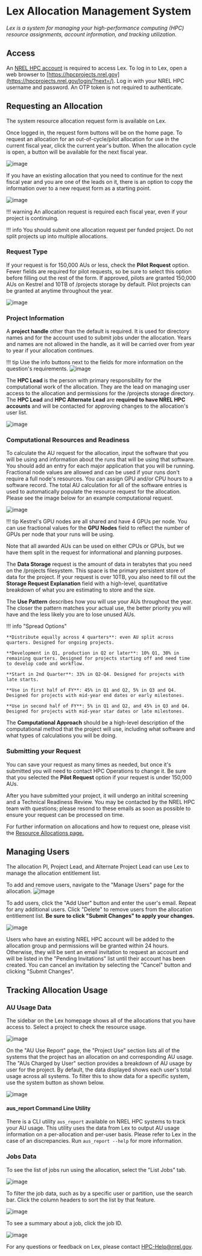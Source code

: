 # Lex Allocation Management System
*Lex is a system for managing your high-performance computing (HPC) resource assignments, account information, and tracking utilization.*


## Access

An [NREL HPC account](https://www.nrel.gov/hpc/user-accounts.html) is required to access Lex. To log in to Lex, open a web browser to [https://hpcprojects.nrel.gov](https://hpcprojects.nrel.gov/login/?next=/). Log in with your NREL HPC username and password. An OTP token is not required to authenticate. 

## Requesting an Allocation

The system resource allocation request form is available on Lex. 

Once logged in, the request form buttons will be on the home page. To request an allocation for an out-of-cycle/pilot allocation for use in the current fiscal year, click the current year's button. When the allocation cycle is open, a button will be available for the next fiscal year. 

![image](../../assets/images/Lex/request_buttons.png)

If you have an existing allocation that you need to continue for the next fiscal year and you are one of the leads on it, there is an option to copy the information over to a new request form as a starting point. 

![image](../../assets/images/Lex/copy_to.png)

!!! warning
    An allocation request is required each fiscal year, even if your project is continuing.  

!!! info 
    You should submit one allocation request per funded project. Do not split projects up into multiple allocations.

### Request Type

If your request is for 150,000 AUs or less, check the **Pilot Request** option. Fewer fields are required for pilot requests, so be sure to select this option before filling out the rest of the form. If approved, pilots are granted 150,000 AUs on Kestrel and 10TB of /projects storage by default. Pilot projects can be granted at anytime throughout the year. 

![image](../../assets/images/Lex/request_type.png)

### Project Information

A **project handle** other than the default is required. It is used for directory names and for the account used to submit jobs under the allocation. Years and names are not allowed in the handle, as it will be carried over from year to year if your allocation continues. 

!!! tip
    Use the info buttons next to the fields for more information on the question's requirements.
    ![image](../../assets/images/Lex/tooltip.png)

The **HPC Lead** is the person with primary responsibility for the computational work of the allocation. They are the lead on managing user access to the allocation and permissions for the /projects storage directory. The **HPC Lead** and **HPC Alternate Lead** are **required to have NREL HPC accounts** and will be contacted for approving changes to the allocation's user list.

![image](../../assets/images/Lex/contacts.png)

### Computational Resources and Readiness

To calculate the AU request for the allocation, input the software that you will be using and information about the runs that will be using that software. You should add an entry for each major application that you will be running. Fractional node values are allowed and can be used if your runs don't require a full node's resources. You can assign GPU and/or CPU hours to a software record. The total AU calculation for all of the software entries is used to automatically populate the resource request for the allocation. Please see the image below for an example computational request. 


![image](../../assets/images/Lex/computational_request_example.png)

!!! tip
    Kestrel's GPU nodes are all shared and have 4 GPUs per node. You can use fractional values for the **GPU Nodes** field to reflect the number of GPUs per node that your runs will be using.


Note that all awarded AUs can be used on either CPUs or GPUs, but we have them split in the request for informational and planning purposes. 

The **Data Storage** request is the amount of data in terabytes that you need on the /projects filesystem. This space is the primary persistent store of data for the project. If your request is over 10TB, you also need to fill out the **Storage Request Explanation** field with a high-level, quantitative breakdown of what you are estimating to store and the size. 

The **Use Pattern** describes how you will use your AUs throughout the year. The closer the pattern matches your actual use, the better priority you will have and the less likely you are to lose unused AUs. 

!!! info "Spread Options"

    **Distribute equally across 4 quarters**: even AU split across quarters. Designed for ongoing projects.

    **Development in Q1, production in Q2 or later**: 10% Q1, 30% in remaining quarters. Designed for projects starting off and need time to develop code and workflow.

    **Start in 2nd Quarter**: 33% in Q2-Q4. Designed for projects with late starts.

    **Use in first half of FY**: 45% in Q1 and Q2, 5% in Q3 and Q4. Designed for projects with mid-year end dates or early milestones.

    **Use in second half of FY**: 5% in Q1 and Q2, and 45% in Q3 and Q4. Designed for projects with mid-year star dates or late milestones.

The **Computational Approach** should be a high-level description of the computational method that the project will use, including what software and what types of calculations you will be doing. 

### Submitting your Request

You can save your request as many times as needed, but once it's submitted you will need to contact HPC Operations to change it. Be sure that you selected the **Pilot Request** option if your request is under 150,000 AUs. 

After you have submitted your project, it will undergo an initital screening and a Technical Readiness Review. You may be contacted by the NREL HPC team with questions; please resond to these emails as soon as possible to ensure your request can be processed on time. 

For further information on allocations and how to request one, please visit the [Resource Allocations page.](https://www.nrel.gov/hpc/resource-allocation-requests.html)  

## Managing Users

The allocation PI, Project Lead, and Alternate Project Lead can use Lex to manage the allocation entitlement list. 

To add and remove users, navigate to the "Manage Users" page for the allocation.
![image](../../assets/images/Lex/lex-manage-users-nav.png)

To add users, click the "Add User" button and enter the user's email. Repeat for any additional users. Click "Delete" to remove users from the allocation entitlement list.
**Be sure to click "Submit Changes" to apply your changes.**

![image](../../assets/images/Lex/lex-manage-users.png)


Users who have an existing NREL HPC account will be added to the allocation group and permissions will be granted within 24 hours. 
Otherwise, they will be sent an email invitation to request an account and will be listed in the "Pending Invitations" list until their account has been created. You can cancel an invitation by selecting the "Cancel" button and clicking "Submit Changes". 

## Tracking Allocation Usage

### AU Usage Data 

The sidebar on the Lex homepage shows all of the allocations that you have access to. Select a project to check the resource usage.

![image](../../assets/images/Lex/lex_nav.png)

On the "AU Use Report" page, the "Project Use" section lists all of the systems that the project has an allocation on and corresponding AU usage. The "AUs Charged by User" section provides a breakdown of AU usage by user for the project. By default, the data displayed shows each user's total usage across all systems. To filter this to show data for a specific system, use the system button as shown below. 


![image](../../assets/images/Lex/lex_aus_by_user.png)

#### aus_report Command Line Utility

There is a CLI utility `aus_report` available on NREL HPC systems to track your AU usage. This utility uses the data from Lex to output AU usage information on a per-allocation and per-user basis. Please refer to Lex in the case of an discrepancies. Run `aus_report --help` for more information. 

### Jobs Data

To see the list of jobs run using the allocation, select the "List Jobs" tab. 

![image](../../assets/images/Lex/lex_au_use_report.png)

To filter the job data, such as by a specific user or partition, use the search bar. Click the column headers to sort the list by that feature. 

![image](../../assets/images/Lex/lex-jobs-search.png)


To see a summary about a job, click the job ID.

![image](../../assets/images/Lex/lex-job-details.png)


For any questions or feedback on Lex, please contact [HPC-Help@nrel.gov](mailto:HPC-Help@nrel.gov).
